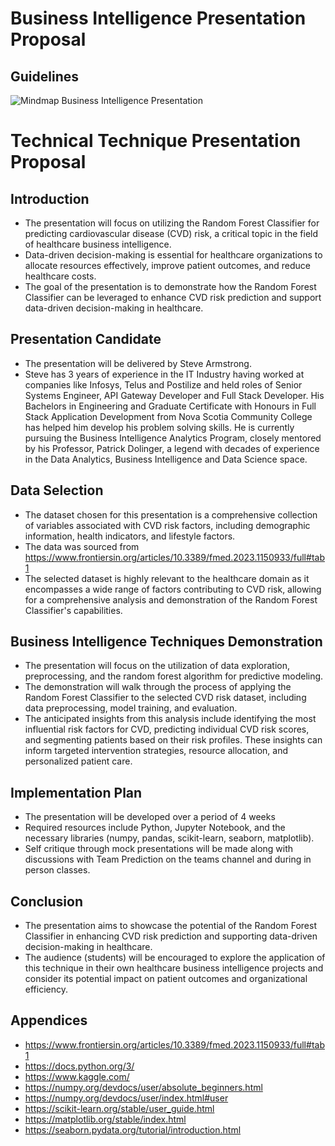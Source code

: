 # Business Intelligence Presentation Proposal

## Guidelines

![Mindmap Business Intelligence Presentation](https://raw.githubusercontent.com/stevearmstrong-dev/nscc-capstone/docs/readme-updates/diagrams/Mindmap_Business_Intelligence_Presentation.png)


# Technical Technique Presentation Proposal

## Introduction
- The presentation will focus on utilizing the Random Forest Classifier for predicting cardiovascular disease (CVD) risk, a critical topic in the field of healthcare business intelligence.
- Data-driven decision-making is essential for healthcare organizations to allocate resources effectively, improve patient outcomes, and reduce healthcare costs.
- The goal of the presentation is to demonstrate how the Random Forest Classifier can be leveraged to enhance CVD risk prediction and support data-driven decision-making in healthcare.

## Presentation Candidate
- The presentation will be delivered by Steve Armstrong.
- Steve has 3 years of experience in the IT Industry having worked at companies like Infosys, Telus and Postilize and held roles of Senior Systems Engineer, API Gateway Developer and Full Stack Developer. His Bachelors in Engineering and Graduate Certificate with Honours in Full Stack Application Development from Nova Scotia Community College has helped him develop his problem solving skills. He is currently pursuing the Business Intelligence Analytics Program, closely mentored by his Professor, Patrick Dolinger, a legend with decades of experience in the Data Analytics, Business Intelligence and Data Science space.

## Data Selection
- The dataset chosen for this presentation is a comprehensive collection of variables associated with CVD risk factors, including demographic information, health indicators, and lifestyle factors.
- The data was sourced from https://www.frontiersin.org/articles/10.3389/fmed.2023.1150933/full#tab1
- The selected dataset is highly relevant to the healthcare domain as it encompasses a wide range of factors contributing to CVD risk, allowing for a comprehensive analysis and demonstration of the Random Forest Classifier's capabilities.

## Business Intelligence Techniques Demonstration
- The presentation will focus on the utilization of data exploration, preprocessing, and the random forest algorithm for predictive modeling.
- The demonstration will walk through the process of applying the Random Forest Classifier to the selected CVD risk dataset, including data preprocessing, model training, and evaluation.
- The anticipated insights from this analysis include identifying the most influential risk factors for CVD, predicting individual CVD risk scores, and segmenting patients based on their risk profiles. These insights can inform targeted intervention strategies, resource allocation, and personalized patient care.

## Implementation Plan
- The presentation will be developed over a period of 4 weeks
- Required resources include Python, Jupyter Notebook, and the necessary libraries (numpy, pandas, scikit-learn, seaborn, matplotlib).
- Self critique through mock presentations will be made along with discussions with Team Prediction on the teams channel and during in person classes. 

## Conclusion
- The presentation aims to showcase the potential of the Random Forest Classifier in enhancing CVD risk prediction and supporting data-driven decision-making in healthcare.
- The audience (students) will be encouraged to explore the application of this technique in their own healthcare business intelligence projects and consider its potential impact on patient outcomes and organizational efficiency.

## Appendices
- https://www.frontiersin.org/articles/10.3389/fmed.2023.1150933/full#tab1
- https://docs.python.org/3/
- https://www.kaggle.com/
- https://numpy.org/devdocs/user/absolute_beginners.html
- https://numpy.org/devdocs/user/index.html#user
- https://scikit-learn.org/stable/user_guide.html
- https://matplotlib.org/stable/index.html
- https://seaborn.pydata.org/tutorial/introduction.html
